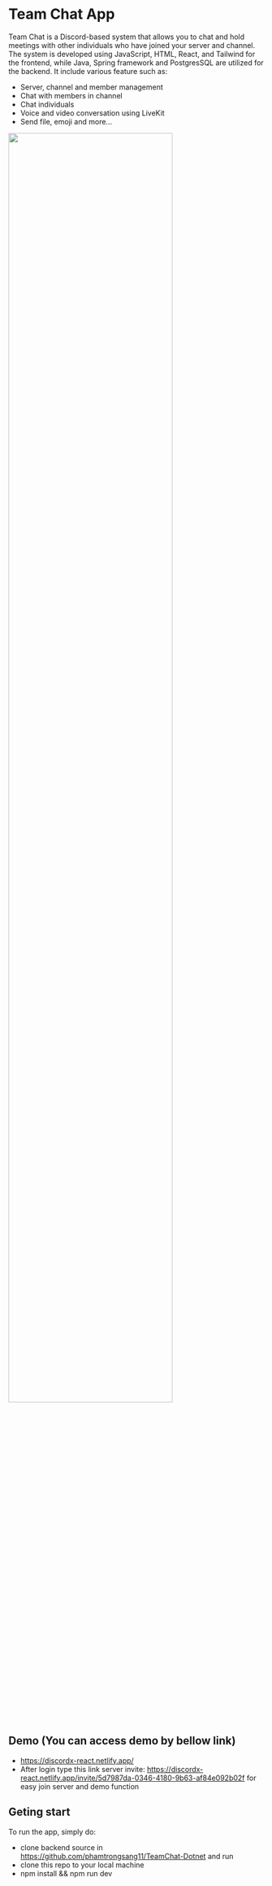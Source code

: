 # Team Chat App
Team Chat is a Discord-based system that allows you to chat and hold meetings with other individuals who have joined your server and channel. The system is developed using JavaScript, HTML, React, and Tailwind for the frontend, while Java, Spring framework and PostgresSQL are utilized for the backend. It include various feature such as:
- Server, channel and member management
- Chat with members in channel 
- Chat individuals
- Voice and video conversation using LiveKit
- Send file, emoji and more...
<img src="https://github.com/phamtrongsang11/Discord-React/assets/101312630/4d10ead5-b1c9-49be-ba20-cff74708254f" width="80%" height="80%">

## Demo (You can access demo by bellow link)
- https://discordx-react.netlify.app/
- After login type this link server invite: https://discordx-react.netlify.app/invite/5d7987da-0346-4180-9b63-af84e092b02f for easy join server and demo function

## Geting start
To run the app, simply do:
- clone backend source in https://github.com/phamtrongsang11/TeamChat-Dotnet and run
- clone this repo to your local machine
- npm install && npm run dev

